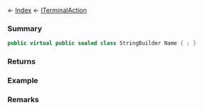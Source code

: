 ← [Index](Api-Index) ← [ITerminalAction](Sandbox.ModAPI.Interfaces.ITerminalAction)

### Summary

```csharp
public virtual public sealed class StringBuilder Name { ; }
```

### Returns

### Example

### Remarks

